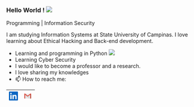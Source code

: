 ### Hello World !  <img src="https://github.com/TheDudeThatCode/TheDudeThatCode/blob/master/Assets/Developer.gif" width="34px">
  
Programming | Information Security 
  
I am studying Information Systems at State University of Campinas. I love learning about Ethical Hacking and Back-end development.

- Learning and programming in Python <img src="https://media.giphy.com/media/WUlplcMpOCEmTGBtBW/giphy.gif" width="30">
- Learning Cyber Security
- I would like to become a professor and a research. 
- I love sharing my knowledges  
- 📫 How to reach me:

|  [<img src="https://github.com/Amchuz/Amchuz/blob/master/linkedin.jpeg" alt="linkedin logo" width="24">](https://www.linkedin.com/in/larissa-benevides/) |  [<img src="https://github.com/Amchuz/Amchuz/blob/master/gmail.jpeg" alt="gmail logo" width="24">](l200805@dac.unicamp.br)
|---|---|



